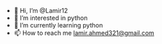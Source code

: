 - 👋 Hi, I’m @Lamir12
- 👀 I’m interested in python
- 🌱 I’m currently learning python
- 📫 How to reach me lamir.ahmed321@gmail.com
